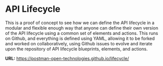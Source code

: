 # API Lifecycle
This is a proof of concept to see how we can define the API lifecycle in a modular and flexible enough way that anyone can define their own version of the API lifecycle using a common set of elements and actions. This runs on Github, and everything is defined using YAML, allowing it to be forked and worked on collaboratively, using Github issues to evolve and iterate upon the repository of API lifecycle blueprints, elements, and actions.

**URL:** https://postman-open-technologies.github.io/lifecycle/
